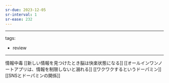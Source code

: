 ```yaml
---
sr-due: 2023-12-05
sr-interval: 1
sr-ease: 232
---
```


---
tags:
  - review
---
情報中毒
[[新しい情報を見つけたとき脳は快楽状態になる]]
[[オールインワンノートアプリは、情報を制限しないと溺れる]]
[[ワクワクするというドーパミン]]
[[SNSとドーパミンの開係]]
